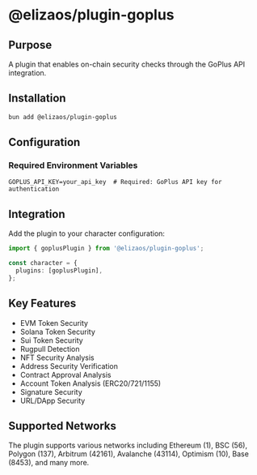 # @elizaos/plugin-goplus

## Purpose
A plugin that enables on-chain security checks through the GoPlus API integration.

## Installation
```bash
bun add @elizaos/plugin-goplus
```

## Configuration
### Required Environment Variables
```env
GOPLUS_API_KEY=your_api_key  # Required: GoPlus API key for authentication
```

## Integration
Add the plugin to your character configuration:
```typescript
import { goplusPlugin } from '@elizaos/plugin-goplus';

const character = {
  plugins: [goplusPlugin],
};
```

## Key Features
- EVM Token Security
- Solana Token Security
- Sui Token Security
- Rugpull Detection
- NFT Security Analysis
- Address Security Verification
- Contract Approval Analysis
- Account Token Analysis (ERC20/721/1155)
- Signature Security
- URL/DApp Security

## Supported Networks
The plugin supports various networks including Ethereum (1), BSC (56), Polygon (137), Arbitrum (42161), Avalanche (43114), Optimism (10), Base (8453), and many more.
